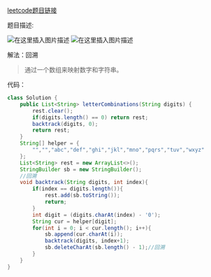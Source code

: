 ﻿[leetcode题目链接](https://leetcode-cn.com/problems/letter-combinations-of-a-phone-number/)

题目描述:

![在这里插入图片描述](https://img-blog.csdnimg.cn/78365c9f8ac64e4593dcb4c79b1fce85.png?x-oss-process=image/watermark,type_d3F5LXplbmhlaQ,shadow_50,text_Q1NETiBAYmlpZW51,size_20,color_FFFFFF,t_70,g_se,x_16)
![在这里插入图片描述](https://img-blog.csdnimg.cn/884efe50ee454f5285ad65f852ce3f30.png?x-oss-process=image/watermark,type_d3F5LXplbmhlaQ,shadow_50,text_Q1NETiBAYmlpZW51,size_20,color_FFFFFF,t_70,g_se,x_16)


解法：回溯
> 通过一个数组来映射数字和字符串。

代码：
```java
class Solution {
    public List<String> letterCombinations(String digits) {
        rest.clear();
        if(digits.length() == 0) return rest;
        backtrack(digits, 0);
        return rest;
    }
    String[] helper = {
        "","","abc","def","ghi","jkl","mno","pqrs","tuv","wxyz"
    };
    List<String> rest = new ArrayList<>();
    StringBuilder sb = new StringBuilder();
    //回溯
    void backtrack(String digits, int index){
        if(index == digits.length()){
            rest.add(sb.toString());
            return;
        }
        int digit = (digits.charAt(index) - '0');
        String cur = helper[digit];
        for(int i = 0; i < cur.length(); i++){
            sb.append(cur.charAt(i));
            backtrack(digits, index+1);
            sb.deleteCharAt(sb.length() - 1);//回溯
        }
    }
}
```
